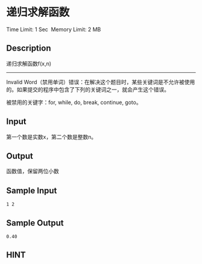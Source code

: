 # 递归求解函数
Time Limit: 1 Sec  Memory Limit: 2 MB


## Description
递归求解函数f(x,n)


-----------------------------------------------------------------------------

Invalid Word（禁用单词）错误：在解决这个题目时，某些关键词是不允许被使用的。如果提交的程序中包含了下列的关键词之一，就会产生这个错误。

被禁用的关键字：for, while, do, break, continue, goto。



## Input
第一个数是实数x，第二个数是整数n。

## Output
函数值，保留两位小数


## Sample Input
```
1 2

```
## Sample Output
```
0.40

```

## HINT
